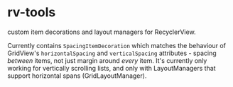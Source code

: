 rv-tools
=============
custom item decorations and layout managers for RecyclerView.

Currently contains `SpacingItemDecoration` which matches the behaviour of GridView's `horizontalSpacing` and
`verticalSpacing` attributes - spacing _between_ items, not just margin around _every_ item. It's currently only working
for vertically scrolling lists, and only with LayoutManagers that support horizontal spans (GridLayoutManager).
